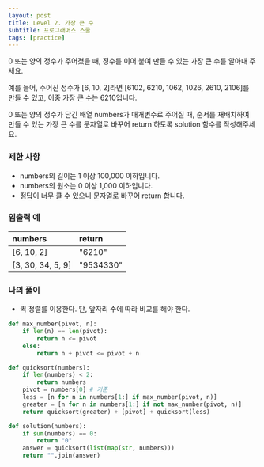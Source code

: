 ```yaml
---
layout: post
title: Level 2. 가장 큰 수
subtitle: 프로그래머스 스쿨
tags: [practice]
---
```


0 또는 양의 정수가 주어졌을 때, 정수를 이어 붙여 만들 수 있는 가장 큰 수를 알아내 주세요.

예를 들어, 주어진 정수가 [6, 10, 2]라면 [6102, 6210, 1062, 1026, 2610, 2106]를 만들 수 있고, 이중 가장 큰 수는 6210입니다.

0 또는 양의 정수가 담긴 배열 numbers가 매개변수로 주어질 때, 순서를 재배치하여 만들 수 있는 가장 큰 수를 문자열로 바꾸어 return 하도록 solution 함수를 작성해주세요.

### 제한 사항
* numbers의 길이는 1 이상 100,000 이하입니다.
* numbers의 원소는 0 이상 1,000 이하입니다.
* 정답이 너무 클 수 있으니 문자열로 바꾸어 return 합니다.

### 입출력 예

| numbers | return |
| :--- | :--- |
|[6, 10, 2] | "6210" |
| [3, 30, 34, 5, 9] | "9534330" |

### 나의 풀이
* 퀵 정렬를 이용한다. 단, 앞자리 수에 따라 비교를 해야 한다.

```python
def max_number(pivot, n):
    if len(n) == len(pivot):
        return n <= pivot
    else:
        return n + pivot <= pivot + n

def quicksort(numbers):
    if len(numbers) < 2:
        return numbers
    pivot = numbers[0] # 기준
    less = [n for n in numbers[1:] if max_number(pivot, n)]
    greater = [n for n in numbers[1:] if not max_number(pivot, n)]
    return quicksort(greater) + [pivot] + quicksort(less)

def solution(numbers):
    if sum(numbers) == 0:
        return "0"
    answer = quicksort(list(map(str, numbers)))
    return "".join(answer)
```